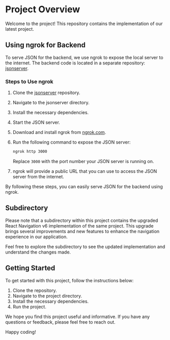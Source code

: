 # Project Overview

Welcome to the project! This repository contains the implementation of our latest project. 

## Using ngrok for Backend

To serve JSON for the backend, we use ngrok to expose the local server to the internet. The backend code is located in a separate repository: [jsonserver](https://github.com/xchangrey/jsonserver).

### Steps to Use ngrok

1. Clone the [jsonserver](https://github.com/xchangrey/jsonserver) repository.
2. Navigate to the jsonserver directory.
3. Install the necessary dependencies.
4. Start the JSON server.
5. Download and install ngrok from [ngrok.com](https://ngrok.com/).
6. Run the following command to expose the JSON server:

    ```sh
    ngrok http 3000
    ```

    Replace `3000` with the port number your JSON server is running on.

7. ngrok will provide a public URL that you can use to access the JSON server from the internet.

By following these steps, you can easily serve JSON for the backend using ngrok.

## Subdirectory

Please note that a subdirectory within this project contains the upgraded React Navigation v6 implementation of the same project. This upgrade brings several improvements and new features to enhance the navigation experience in our application.

Feel free to explore the subdirectory to see the updated implementation and understand the changes made.

## Getting Started

To get started with this project, follow the instructions below:

1. Clone the repository.
2. Navigate to the project directory.
3. Install the necessary dependencies.
4. Run the project.

We hope you find this project useful and informative. If you have any questions or feedback, please feel free to reach out.

Happy coding!